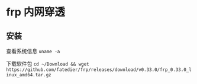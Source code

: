 # frp 内网穿透

## 安装

查看系统信息 `uname -a`

下载软件包 `cd ~/Download && wget https://github.com/fatedier/frp/releases/download/v0.33.0/frp_0.33.0_linux_amd64.tar.gz`


